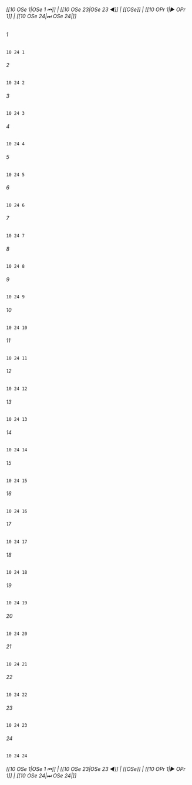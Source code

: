 
###### [[10 OSe 1|OSe 1 ⏮]] | [[10 OSe 23|OSe 23 ◀]] | [[OSe]] | [[10 OPr 1|▶ OPr 1]] | [[10 OSe 24|⏭ OSe 24|]]

###### 1
``` verse
10 24 1 
```
###### 2
``` verse
10 24 2 
```
###### 3
``` verse
10 24 3 
```
###### 4
``` verse
10 24 4 
```
###### 5
``` verse
10 24 5 
```
###### 6
``` verse
10 24 6 
```
###### 7
``` verse
10 24 7 
```
###### 8
``` verse
10 24 8 
```
###### 9
``` verse
10 24 9 
```
###### 10
``` verse
10 24 10 
```
###### 11
``` verse
10 24 11 
```
###### 12
``` verse
10 24 12 
```
###### 13
``` verse
10 24 13 
```
###### 14
``` verse
10 24 14 
```
###### 15
``` verse
10 24 15 
```
###### 16
``` verse
10 24 16 
```
###### 17
``` verse
10 24 17 
```
###### 18
``` verse
10 24 18 
```
###### 19
``` verse
10 24 19 
```
###### 20
``` verse
10 24 20 
```
###### 21
``` verse
10 24 21 
```
###### 22
``` verse
10 24 22 
```
###### 23
``` verse
10 24 23 
```
###### 24
``` verse
10 24 24 
```

###### [[10 OSe 1|OSe 1 ⏮]] | [[10 OSe 23|OSe 23 ◀]] | [[OSe]] | [[10 OPr 1|▶ OPr 1]] | [[10 OSe 24|⏭ OSe 24|]]

